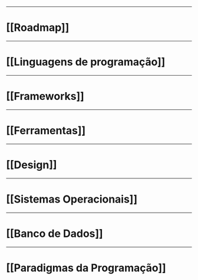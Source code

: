 
------
# [[Roadmap]]
---
# [[Linguagens de programação]]
-----
# [[Frameworks]]
-----
# [[Ferramentas]]
----
# [[Design]]
-----
# [[Sistemas Operacionais]]
----
# [[Banco de Dados]]
----
# [[Paradigmas da Programação]]
